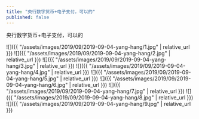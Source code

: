 ```yaml
---
title: "央行数字货币+电子支付，可以的"
published: false
---
```

央行数字货币+电子支付，可以的



![]({{ "/assets/images/2019/09/2019-09-04-yang-hang/1.jpg" | relative_url }})
![]({{ "/assets/images/2019/09/2019-09-04-yang-hang/2.jpg" | relative_url }})
![]({{ "/assets/images/2019/09/2019-09-04-yang-hang/3.jpg" | relative_url }})
![]({{ "/assets/images/2019/09/2019-09-04-yang-hang/4.jpg" | relative_url }})
![]({{ "/assets/images/2019/09/2019-09-04-yang-hang/5.jpg" | relative_url }})
![]({{ "/assets/images/2019/09/2019-09-04-yang-hang/6.jpg" | relative_url }})
![]({{ "/assets/images/2019/09/2019-09-04-yang-hang/7.jpg" | relative_url }})
![]({{ "/assets/images/2019/09/2019-09-04-yang-hang/8.jpg" | relative_url }})
![]({{ "/assets/images/2019/09/2019-09-04-yang-hang/9.jpg" | relative_url }})
